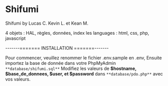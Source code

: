 # Shifumi
Shifumi by Lucas C. Kevin L. et Kean M.

4 objets : HAL, règles, données, index
les languages : html, css, php, javascript

-------======= INSTALLATION =======-------

Pour commencer, veuillez renommer le fichier .env.sample en .env,
Ensuite importez la base de donnée dans votre PhpMyAdmin ```**database/shifumi.sql**```
Modifiez les valeurs de **$hostname, $base_de_donnees, $user, et $password** dans ```**database/pdo.php**``` avec vos valeurs.
